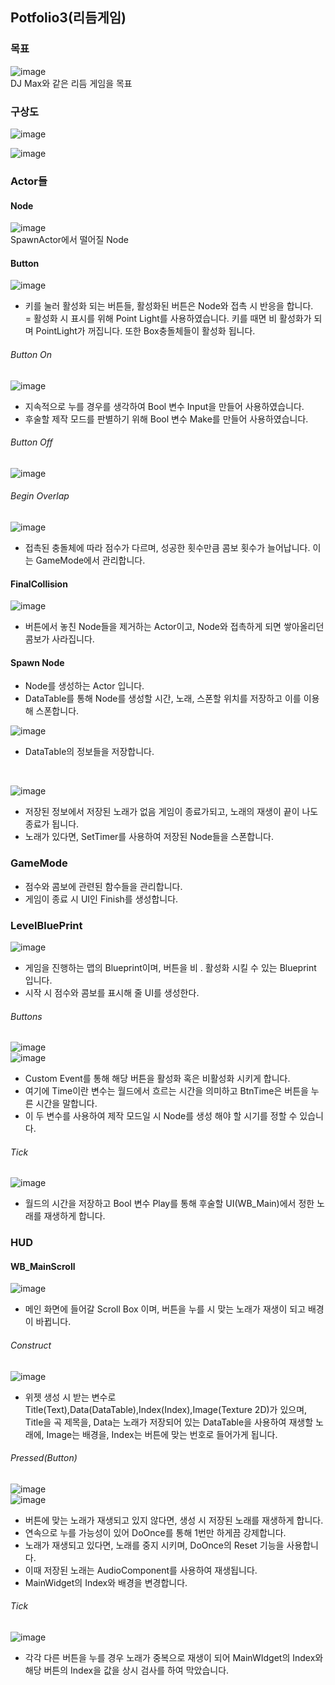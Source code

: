 ## Potfolio3(리듬게임)
### 목표
![image](https://github.com/user-attachments/assets/b4b471f2-f924-4610-adf4-8df484812cee)<br/>
DJ Max와 같은 리듬 게임을 목표

### 구상도
![image](https://github.com/user-attachments/assets/b75a89be-f164-4a83-883b-c54f9d78b54a)

![image](https://github.com/user-attachments/assets/b78224e6-9edd-45a6-ab93-5ec60f421285)<br/>

### Actor들
#### Node
![image](https://github.com/user-attachments/assets/0c7b62e1-fd46-4742-bd51-63bf35fabdd4)<br/>
SpawnActor에서 떨어질 Node

#### Button
![image](https://github.com/user-attachments/assets/bab2663d-6e5e-4df0-bad9-cf32e65208b8)<br/>
- 키를 눌러 활성화 되는 버튼들, 활성화된 버튼은 Node와 접촉 시 반응을 합니다.<br/>
= 활성화 시 표시를 위해 Point Light를 사용하였습니다. 키를 때면 비 활성화가 되며 PointLight가 꺼집니다. 또한 Box충돌체들이 활성화 됩니다.<br/>

###### Button On
![image](https://github.com/user-attachments/assets/e1ec3c9c-fd90-40bb-82bb-592f3b391e1b)<br/>
- 지속적으로 누를 경우를 생각하여 Bool 변수 Input을 만들어 사용하였습니다.<br/>
- 후술할 제작 모드를 판별하기 위해 Bool 변수 Make를 만들어 사용하였습니다.<br/>
  
###### Button Off
![image](https://github.com/user-attachments/assets/30cda2ee-23aa-47a9-9097-15778588fa40)<br/>

###### Begin Overlap
![image](https://github.com/user-attachments/assets/29117d82-8877-46ae-b1cb-00aad46d1f29)<br/>
- 접촉된 충돌체에 따라 점수가 다르며, 성공한 횟수만큼 콤보 횟수가 늘어납니다. 이는 GameMode에서 관리합니다.<br/>

#### FinalCollision 
![image](https://github.com/user-attachments/assets/a272d953-84a5-4b1d-b10e-5a85a7efc41f)<br/>
- 버튼에서 놓친 Node들을 제거하는 Actor이고, Node와 접촉하게 되면 쌓아올리던 콤보가 사라집니다.<br/>

#### Spawn Node
- Node를 생성하는 Actor 입니다.<br/>
- DataTable를 통해 Node를 생성할 시간, 노래, 스폰할 위치를 저장하고 이를 이용해 스폰합니다.<br/>

![image](https://github.com/user-attachments/assets/6efb4522-d099-47ac-9880-0e5b415fcd0b) <br/>
- DataTable의 정보들을 저장합니다.<br/>
<br/>

![image](https://github.com/user-attachments/assets/64eadb0d-9672-4208-b7ce-dcb7ebf792de)<br/>
- 저장된 정보에서 저장된 노래가 없음 게임이 종료가되고, 노래의 재생이 끝이 나도 종료가 됩니다.<br/>
- 노래가 있다면, SetTimer를 사용하여 저장된 Node들을 스폰합니다.<br/>

### GameMode
- 점수와 콤보에 관련된 함수들을 관리합니다.<br>
- 게임이 종료 시 UI인 Finish를 생성합니다.<br/>

### LevelBluePrint
![image](https://github.com/user-attachments/assets/f93f3c5b-b5ed-4462-afe7-20c4c7236ad6)<br/>
- 게임을 진행하는 맵의 Blueprint이며, 버튼을 비 . 활성화 시킬 수 있는 Blueprint 입니다.<br/>
- 시작 시 점수와 콤보를 표시해 줄 UI를 생성한다.<br/>

###### Buttons
![image](https://github.com/user-attachments/assets/433b37de-33de-4b20-840c-008273ea2f37)<br/>
![image](https://github.com/user-attachments/assets/9fe0ecac-7604-4b3a-b809-6f1a9fc66f9e)<br/>
- Custom Event를 통해 해당 버튼을 활성화 혹은 비활성화 시키게 합니다.<br/>
- 여기에 Time이란 변수는 월드에서 흐르는 시간을 의미하고 BtnTime은 버튼을 누른 시간을 말합니다.<br/>
- 이 두 변수를 사용하여 제작 모드일 시 Node를 생성 해야 할 시기를 정할 수 있습니다.<br/>

###### Tick
![image](https://github.com/user-attachments/assets/2e7c0802-0007-4d5d-aea8-7d4332760cb0)<br/>
- 월드의 시간을 저장하고 Bool 변수 Play를 통해 후술할 UI(WB_Main)에서 정한 노래를 재생하게 합니다.<br/>

### HUD
#### WB_MainScroll
![image](https://github.com/user-attachments/assets/95b1d555-c7d0-41d8-b832-e09d77d55b1f)
- 메인 화면에 들어갈 Scroll Box 이며, 버튼을 누를 시 맞는 노래가 재생이 되고 배경이 바뀝니다.<br/>

###### Construct
![image](https://github.com/user-attachments/assets/2772fcca-bb30-493a-b076-f78d7220ee6e)<br/>
- 위젯 생성 시 받는 변수로 Title(Text),Data(DataTable),Index(Index),Image(Texture 2D)가 있으며,<br/>
Title을 곡 제목을, Data는 노래가 저장되어 있는 DataTable을 사용하여 재생할 노래에, Image는 배경을, Index는 버튼에 맞는 번호로 들어가게 됩니다.<br/>

###### Pressed(Button)
![image](https://github.com/user-attachments/assets/442a65c0-a16b-4f91-a25e-6b3c9351cc42)<br/>
![image](https://github.com/user-attachments/assets/ed078c98-c3d6-4d39-95d8-a36e1e5e8ac5)<br/>

- 버튼에 맞는 노래가 재생되고 있지 않다면, 생성 시 저장된 노래를 재생하게 합니다.
- 연속으로 누를 가능성이 있어 DoOnce를 통해 1번만 하게끔 강제합니다.
- 노래가 재생되고 있다면, 노래를 중지 시키며, DoOnce의 Reset 기능을 사용합니다.
- 이때 저장된 노래는 AudioComponent를 사용하여 재생됩니다.
- MainWidget의 Index와 배경을 변경합니다.

###### Tick
![image](https://github.com/user-attachments/assets/34ff9f5e-68db-43ad-a124-ac36942acb27)<br/>

- 각각 다른 버튼을 누를 경우 노래가 중복으로 재생이 되어 MainWIdget의 Index와 해당 버튼의 Index을 값을 상시 검사를 하여 막았습니다.



